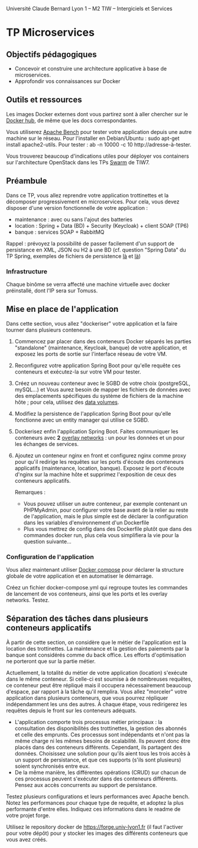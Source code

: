 Université Claude Bernard Lyon 1 – M2 TIW – Intergiciels et Services

# TP Microservices

## Objectifs pédagogiques

- Concevoir et construire une architecture applicative à base de microservices.
- Approfondir vos connaissances sur Docker

## Outils et ressources

Les images Docker externes dont vous partirez sont à aller chercher sur le [Docker hub](https://hub.docker.com/), de même que les docs correspondantes.

Vous utiliserez [Apache Bench](http://httpd.apache.org/docs/2.2/programs/ab.html) pour tester votre application depuis une autre machine sur le réseau. Pour l'installer en Debian/Ubuntu : <span class="code">sudo apt-get install apache2-utils</span>. Pour tester : <span class="code">ab -n 10000 -c 10 http://adresse-à-tester</span>.

Vous trouverez beaucoup d'indications utiles pour déployer vos containers sur l'architecture OpenStack dans les TPs [Swarm](http://perso.univ-lyon1.fr/fabien.rico/site/cloud:2019:tp_swarm) de TIW7.

## Préambule

Dans ce TP, vous allez reprendre votre application trottinettes et la décomposer progressivement en microservices. Pour cela, vous devez disposer d'une version fonctionnelle de votre application :
*   maintenance : avec ou sans l'ajout des batteries
*   location : Spring + Data (BD) + Security (Keycloak) + client SOAP (TP6)
*   banque : services SOAP + RabbitMQ

Rappel : prévoyez la possibilité de passer facilement d'un support de persistance en XML, JSON ou H2 à une BD (cf. question "Spring Data" du TP Spring, exemples de fichiers de persistence [là](https://perso.liris.cnrs.fr/lionel.medini/enseignement/IS/Docker/persistence.xml) et [là](https://perso.liris.cnrs.fr/lionel.medini/enseignement/IS/Docker/persistence_ref_contexte.xml))

### Infrastructure

Chaque binôme se verra affecté une machine virtuelle avec docker préinstallé, dont l'IP sera sur Tomuss.

## Mise en place de l'application

Dans cette section, vous allez "dockeriser" votre application et la faire tourner dans plusieurs conteneurs.

1.  Commencez par placer dans des conteneurs Docker séparés les parties "standalone" (maintenance, Keycloak, banque) de votre application, et exposez les ports de sortie sur l'interface réseau de votre VM.
2.  Reconfigurez votre application Spring Boot pour qu'elle requête ces conteneurs et exécutez-la sur votre VM pour tester.
3.  Créez un nouveau conteneur avec le SGBD de votre choix (postgreSQL, mySQL...) et  Vous aurez besoin de mapper les fichiers de données avec des emplacements spécifiques du système de fichiers de la machine hôte ; pour cela, utilisez des [data volumes](https://docs.docker.com/userguide/dockervolumes/). 
4.  Modifiez la persistence de l'application Spring Boot pour qu'elle fonctionne avec un entity manager qui utilise ce SGBD.
5.  Dockerisez enfin l'application Spring Boot. Faites communiquer les conteneurs avec **2** [overlay networks](https://docs.docker.com/network/overlay/) : un pour les données et un pour les échanges de services.
6.  Ajoutez un conteneur nginx en front et configurez nginx comme proxy pour qu'il redirige les requêtes sur les ports d'écoute des conteneurs applicatifs (maintenance, location, banque). Exposez le port d'écoute d'nginx sur la machine hôte et supprimez l'exposition de ceux des conteneurs applicatifs.
  
    Remarques :
    *   Vous pouvez utiliser un autre conteneur, par exemple contenant un PHPMyAdmin, pour configurer votre base avant de la relier au reste de l'application, mais le plus simple est de déclarer la configuration dans les variables d'environnement d'un <span class="code">Dockerfile</span>
    *   Plus vous mettrez de config dans des <span class="code">Dockerfile</span> plutôt que dans des commandes <span class="code">docker run</span>, plus cela vous simplifiera la vie pour la question suivante...

### Configuration de l'application

Vous allez maintenant utiliser [Docker compose](https://docs.docker.com/compose/) pour déclarer la structure globale de votre application et en automatiser le démarrage.

Créez un fichier <span class="code">docker-compose.yml</span> qui regroupe toutes les commandes de lancement de vos conteneurs, ainsi que les ports et les overlay networks. Testez.

## Séparation des tâches dans plusieurs conteneurs applicatifs

&Agrave; partir de cette section, on considère que le métier de l'application est la location des trottinettes. La maintenance et la gestion des paiements par la banque sont considérés comme du back office. Les efforts d'optimisation ne porteront que sur la partie métier.

Actuellement, la totalité du métier de votre application (location) s'exécute dans le même conteneur. Si celle-ci est soumise à de nombreuses requêtes, ce conteneur peut être répliqué mais il occupera nécessairement beaucoup d'espace, par rapport à la tâche qu'il remplira. Vous allez "morceler" votre application dans plusieurs conteneurs, que vous pourrez répliquer indépendamment les uns des autres. &Agrave; chaque étape, vous redirigerez les requêtes depuis le front sur les conteneurs adéquats.

*   L'application comporte trois processus métier principaux : la consultation des disponibilités des trottinettes, la gestion des abonnés et celle des emprunts. Ces processus sont indépendants et n'ont pas la même charge ni les mêmes besoins de scalabilité. Ils peuvent donc être placés dans des conteneurs différents. Cependant, ils partagent des données. Choisissez une solution pour qu'ils aient tous les trois accès à un support de persistance, et que ces supports (s'ils sont plusieurs) soient synchronisés entre eux.
*   De la même manière, les différentes opérations (CRUD) sur chacun de ces processus peuvent s'exécuter dans des conteneurs différents. Pensez aux accès concurrents au support de persistance.
    
Testez plusieurs configurations et leurs performances avec Apache bench. Notez les performances pour chaque type de requête, et adoptez la plus performante d'entre elles. Indiquez ces informations dans le readme de votre projet forge.

Utilisez le repository docker de https://forge.univ-lyon1.fr (il faut l'activer pour votre dépôt) pour y stocker les images des différents conteneurs que vous avez créés.